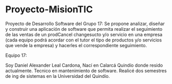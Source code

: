 ﻿# Proyecto-MisionTIC
Proyecto de Desarrollo  Software del Grupo 17: Se propone analizar, diseñar y construir una aplicación de software que permita realizar el seguimiento de las ventas de un prodCancel changesucto y/o servicio en una empresa (cada equipo podrá acordar con el tutor el tipo de productos y/o servicios que vende la empresa) y hacerles el correspondiente seguimiento.

Equipo 17:

Soy Daniel Alexander  Leal Cardona, Nací en Calarcá Quindío donde resido actualmente.
Tecnico en mantenimiento de software.
Realicé dos semestres de ing de sistemas en la Universidad del Quindío.
